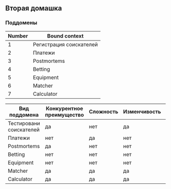 ## Вторая домашка

### Поддомены

Number | Bound context
--- | ---
1 | Регистрация соискателей
2 | Платежи
3 | Postmortems
4 | Betting
5 | Equipment
6 | Matcher
7 | Calculator

Вид поддомена | Конкурентное преимущество | Сложность | Изменчивость | Варианты реализации | Интерес проблемы | Предполагаемый вид поддомена
--- | --- | --- | --- | --- | --- | ---  
Тестировани соискателей | да | нет | да | - | низкий | supporting
Платежи | нет | да | нет | - | низкий | generic
Postmortems | да | нет | нет | - | низкий | supporting
Betting | нет | нет | нет | - | низкий | supporting
Equipment | нет | нет | нет | - | низкий | generic
Matcher | да | да | да | - | высокий | core 
Calculator | да | да | да | - | высокий | supporting
